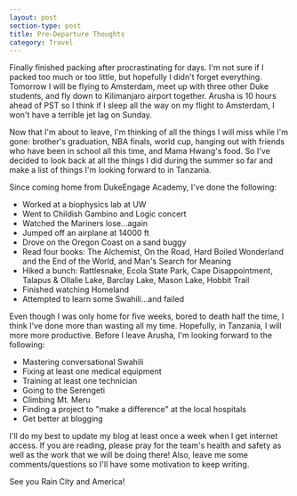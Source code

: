 ```yaml
---
layout: post
section-type: post
title: Pre-Departure Thoughts
category: Travel
---
```


Finally finished packing after procrastinating for days. I'm not sure if I packed too much or too little, but hopefully I didn't forget everything. Tomorrow I will be flying to Amsterdam, meet up with three other Duke students, and fly down to Kilimanjaro airport together. Arusha is 10 hours ahead of PST so I think if I sleep all the way on my flight to Amsterdam, I won't have a terrible jet lag on Sunday.

Now that I'm about to leave, I'm thinking of all the things I will miss while I'm gone: brother's graduation, NBA finals, world cup, hanging out with friends who have been in school all this time, and Mama Hwang's food. So I've decided to look back at all the things I did during the summer so far and make a list of things I'm looking forward to in Tanzania.

Since coming home from DukeEngage Academy, I've done the following:
<ul>
    <li>Worked at a biophysics lab at UW</li>
    <li>Went to Childish Gambino and Logic concert</li>
    <li>Watched the Mariners lose...again</li>
    <li>Jumped off an airplane at 14000 ft</li>
    <li>Drove on the Oregon Coast on a sand buggy</li>
    <li>Read four books: The Alchemist, On the Road, Hard Boiled Wonderland and the End of the World, and Man's Search for Meaning</li>
    <li>Hiked a bunch: Rattlesnake, Ecola State Park, Cape Disappointment, Talapus &amp; Ollalie Lake, Barclay Lake, Mason Lake, Hobbit Trail</li>
    <li>Finished watching Homeland</li>
    <li>Attempted to learn some Swahili...and failed</li>
</ul>
<div>

Even though I was only home for five weeks, bored to death half the time, I think I've done more than wasting all my time. Hopefully, in Tanzania, I will more more productive. Before I leave Arusha, I'm looking forward to the following:

</div>
<div>
<ul>
    <li>Mastering conversational Swahili</li>
    <li>Fixing at least one medical equipment</li>
    <li>Training at least one technician</li>
    <li>Going to the Serengeti</li>
    <li>Climbing Mt. Meru</li>
    <li>Finding a project to "make a difference" at the local hospitals</li>
    <li>Get better at blogging</li>
</ul>
<div>

I'll do my best to update my blog at least once a week when I get internet access. If you are reading, please pray for the team's health and safety as well as the work that we will be doing there! Also, leave me some comments/questions so I'll have some motivation to keep writing.

</div>
</div>
<div>

See you Rain City and America!

</div>
